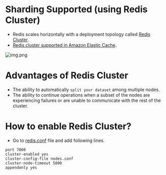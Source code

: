 # Sharding Supported (using Redis Cluster)
- Redis scales horizontally with a deployment topology called [Redis Cluster](https://redis.io/docs/manual/scaling/).
- [Redis cluster supported in Amazon Elastic Cache](../../../../2_AWSComponents/6_DatabaseServices/AmazonElasticCache/Readme.md).

![img.png](https://i1.wp.com/www.learnsteps.com/wp-content/uploads/2020/07/cluster.png?w=840&ssl=1)

# Advantages of Redis Cluster
- The ability to automatically `split your dataset` among multiple nodes.
- The ability to continue operations when a subset of the nodes are experiencing failures or are unable to communicate with the rest of the cluster.

# How to enable Redis Cluster?
- Go to [redis.conf](https://redis.io/docs/manual/scaling/) file and add following lines.

```
port 7000
cluster-enabled yes
cluster-config-file nodes.conf
cluster-node-timeout 5000
appendonly yes
```